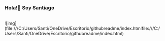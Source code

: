 ### Hola!👋 Soy Santiago

<br>
![img](file:///C:/Users/Santi/OneDrive/Escritorio/githubreadme/index.htmlfile:///C:/Users/Santi/OneDrive/Escritorio/githubreadme/index.html)
<!--
**HollSann/HollSann** is a ✨ _special_ ✨ repository because its `README.md` (this file) appears on your GitHub profile.

Here are some ideas to get you started:

- 🔭 I’m currently working on ...
- 🌱 I’m currently learning ...
- 👯 I’m looking to collaborate on ...
- 🤔 I’m looking for help with ...
- 💬 Ask me about ...
- 📫 How to reach me: ...
- 😄 Pronouns: ...
- ⚡ Fun fact: ...
-->
